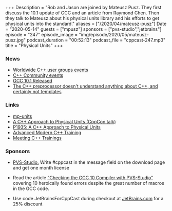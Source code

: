 +++
Description = "Rob and Jason are joined by Mateusz Pusz. They first discuss the 10.1 update of GCC and an article from Raymond Chen. Then they talk to Mateusz about his physical units library and his efforts to get physical units into the standard."
aliases = ["/2020/04/mateusz-pusz"]
Date = "2020-05-14"
guests = ["mpusz"]
sponsors = ["pvs-studio","jetbrains"]
episode = "247"
episode_image = "img/episode/2020/05/mateusz-pusz.jpg"
podcast_duration = "00:52:13"
podcast_file = "cppcast-247.mp3"
title = "Physical Units"
+++

### News ###

 - [Worldwide C++ user groups events](https://www.swedencpp.se/worldwide)
 - [C++ Community events](https://teamup.com/kserbups66uis3d8j6)
 - [GCC 10.1 Released](https://gcc.gnu.org/pipermail/gcc/2020-May/232334.html)
 - [The C++ preprocessor doesn't understand anything about C++, and certainly not templates](https://devblogs.microsoft.com/oldnewthing/20200508-52/?p=103735)

### Links ###

 - [mp-units](https://github.com/mpusz/units)
 - [A C++ Approach to Physical Units (CppCon talk)](https://www.youtube.com/watch?v=0YW6yxkdhlU)
 - [P1935: A C++ Approach to Physical Units](http://wg21.link/p1935)
 - [Advanced Modern C++ Training](https://train-it.eu/trainings/cpp/9-advanced-modern-cpp)
 - [Meeting C++ Trainings](https://meetingcpp.com/mcpp/training/trainingslisting.php?tid=4)

### Sponsors ###

- [PVS-Studio.](http://bit.ly/2YOH7re) Write #cppcast in the message field on the download page and get one month license
- Read the article ["Checking the GCC 10 Compiler with PVS-Studio"](https://www.viva64.com/en/b/0727/?promo=cppcast) covering 10 heroically found errors despite the great number of macros in the GCC code.

- Use code JetBrainsForCppCast during checkout at [JetBrains.com](http://www.jetbrains.com/) for a 25% discount
